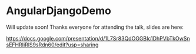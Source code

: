 AngularDjangoDemo
=================


Will update soon! Thanks everyone for attending the talk, slides are here:

https://docs.google.com/presentation/d/1L7Sr83QdOGGBIc1DhPVbTkOwSnsEFHRIiRlS9sRdn60/edit?usp=sharing
